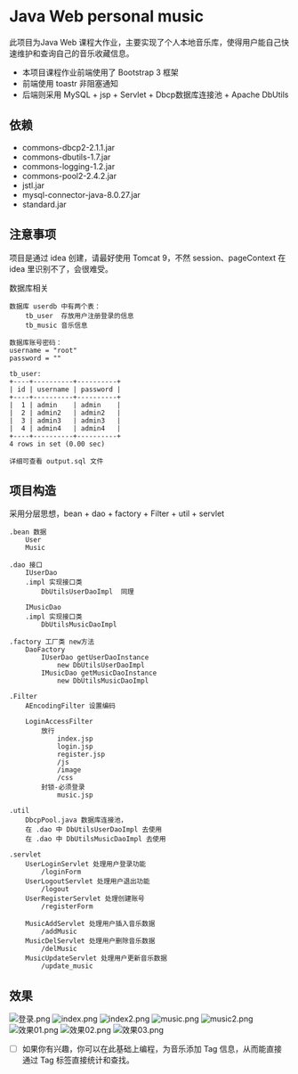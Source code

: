 # Java Web personal music

此项目为Java Web 课程大作业，主要实现了个人本地音乐库，使得用户能自己快速维护和查询自己的音乐收藏信息。

- 本项目课程作业前端使用了 Bootstrap 3 框架
- 前端使用 toastr 非阻塞通知
- 后端则采用 MySQL + jsp + Servlet + Dbcp数据库连接池 + Apache DbUtils

## 依赖

- commons-dbcp2-2.1.1.jar
- commons-dbutils-1.7.jar
- commons-logging-1.2.jar
- commons-pool2-2.4.2.jar
- jstl.jar
- mysql-connector-java-8.0.27.jar
- standard.jar

## 注意事项

项目是通过 idea 创建，请最好使用 Tomcat 9，不然 session、pageContext 在 idea 里识别不了，会很难受。

数据库相关
```
数据库 userdb 中有两个表：
    tb_user  存放用户注册登录的信息
    tb_music 音乐信息

数据库账号密码：
username = "root"
password = ""

tb_user:
+----+----------+----------+
| id | username | password |
+----+----------+----------+
|  1 | admin    | admin    |
|  2 | admin2   | admin2   |
|  3 | admin3   | admin3   |
|  4 | admin4   | admin4   |
+----+----------+----------+
4 rows in set (0.00 sec)

详细可查看 output.sql 文件
```

## 项目构造

采用分层思想，bean + dao + factory + Filter + util + servlet

```
.bean 数据
    User
    Music

.dao 接口
    IUserDao
    .impl 实现接口类
        DbUtilsUserDaoImpl  同理

    IMusicDao
    .impl 实现接口类
        DbUtilsMusicDaoImpl

.factory 工厂类 new方法
    DaoFactory
        IUserDao getUserDaoInstance
            new DbUtilsUserDaoImpl
        IMusicDao getMusicDaoInstance
            new DbUtilsMusicDaoImpl

.Filter
    AEncodingFilter 设置编码

    LoginAccessFilter
        放行
            index.jsp
            login.jsp
            register.jsp
            /js
            /image
            /css
        封锁-必须登录
            music.jsp

.util
    DbcpPool.java 数据库连接池，
    在 .dao 中 DbUtilsUserDaoImpl 去使用
    在 .dao 中 DbUtilsMusicDaoImpl 去使用

.servlet
    UserLoginServlet 处理用户登录功能
        /loginForm
    UserLogoutServlet 处理用户退出功能
        /logout
    UserRegisterServlet 处理创建账号
        /registerForm

    MusicAddServlet 处理用户插入音乐数据
        /addMusic
    MusicDelServlet 处理用户删除音乐数据
        /delMusic
    MusicUpdateServlet 处理用户更新音乐数据
        /update_music
```

## 效果

![登录.png](/img/登录.png)
![index.png](/img/index.png)
![index2.png](/img/index2.png)
![music.png](/img/music.png)
![music2.png](/img/music2.png)
![效果01.png](/img/效果01.png)
![效果02.png](/img/效果02.png)
![效果03.png](/img/效果03.png)

- [ ] 如果你有兴趣，你可以在此基础上编程，为音乐添加 Tag 信息，从而能直接通过 Tag 标签直接统计和查找。
